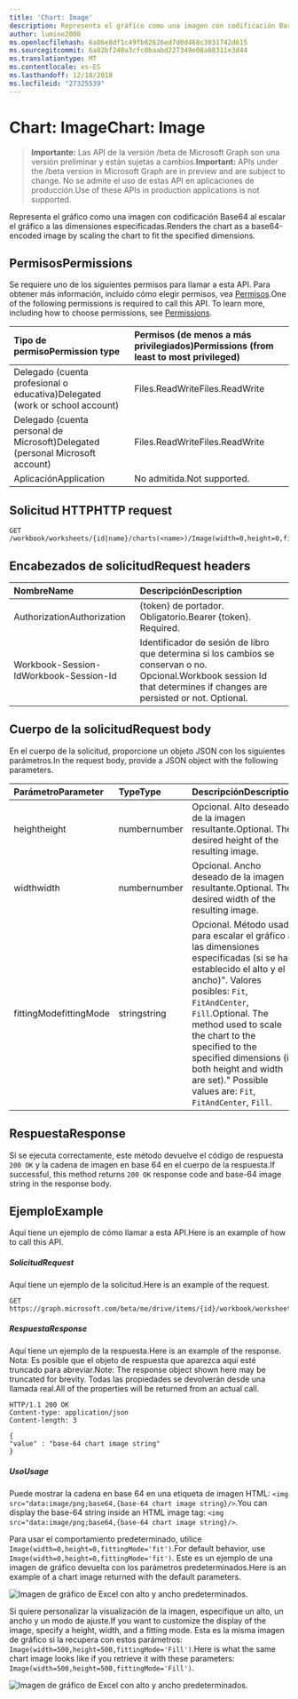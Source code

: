 ```yaml
---
title: 'Chart: Image'
description: Representa el gráfico como una imagen con codificación Base64 al escalar el gráfico a las dimensiones especificadas.
author: lumine2008
ms.openlocfilehash: 6a86e8df1c49fb02626ed7d0d468c3031742d615
ms.sourcegitcommit: 6a82bf240a3cfc0baabd227349e08a08311e3d44
ms.translationtype: MT
ms.contentlocale: es-ES
ms.lasthandoff: 12/18/2018
ms.locfileid: "27325539"
---
```

# <a name="chart-image"></a><span data-ttu-id="8b42a-103">Chart: Image</span><span class="sxs-lookup"><span data-stu-id="8b42a-103">Chart: Image</span></span>

> <span data-ttu-id="8b42a-104">**Importante:** Las API de la versión /beta de Microsoft Graph son una versión preliminar y están sujetas a cambios.</span><span class="sxs-lookup"><span data-stu-id="8b42a-104">**Important:** APIs under the /beta version in Microsoft Graph are in preview and are subject to change.</span></span> <span data-ttu-id="8b42a-105">No se admite el uso de estas API en aplicaciones de producción.</span><span class="sxs-lookup"><span data-stu-id="8b42a-105">Use of these APIs in production applications is not supported.</span></span>

<span data-ttu-id="8b42a-106">Representa el gráfico como una imagen con codificación Base64 al escalar el gráfico a las dimensiones especificadas.</span><span class="sxs-lookup"><span data-stu-id="8b42a-106">Renders the chart as a base64-encoded image by scaling the chart to fit the specified dimensions.</span></span>
## <a name="permissions"></a><span data-ttu-id="8b42a-107">Permisos</span><span class="sxs-lookup"><span data-stu-id="8b42a-107">Permissions</span></span>
<span data-ttu-id="8b42a-p102">Se requiere uno de los siguientes permisos para llamar a esta API. Para obtener más información, incluido cómo elegir permisos, vea [Permisos](/graph/permissions-reference).</span><span class="sxs-lookup"><span data-stu-id="8b42a-p102">One of the following permissions is required to call this API. To learn more, including how to choose permissions, see [Permissions](/graph/permissions-reference).</span></span>

|<span data-ttu-id="8b42a-110">Tipo de permiso</span><span class="sxs-lookup"><span data-stu-id="8b42a-110">Permission type</span></span>      | <span data-ttu-id="8b42a-111">Permisos (de menos a más privilegiados)</span><span class="sxs-lookup"><span data-stu-id="8b42a-111">Permissions (from least to most privileged)</span></span>              |
|:--------------------|:---------------------------------------------------------|
|<span data-ttu-id="8b42a-112">Delegado (cuenta profesional o educativa)</span><span class="sxs-lookup"><span data-stu-id="8b42a-112">Delegated (work or school account)</span></span> | <span data-ttu-id="8b42a-113">Files.ReadWrite</span><span class="sxs-lookup"><span data-stu-id="8b42a-113">Files.ReadWrite</span></span>    |
|<span data-ttu-id="8b42a-114">Delegado (cuenta personal de Microsoft)</span><span class="sxs-lookup"><span data-stu-id="8b42a-114">Delegated (personal Microsoft account)</span></span> | <span data-ttu-id="8b42a-115">Files.ReadWrite</span><span class="sxs-lookup"><span data-stu-id="8b42a-115">Files.ReadWrite</span></span>    |
|<span data-ttu-id="8b42a-116">Aplicación</span><span class="sxs-lookup"><span data-stu-id="8b42a-116">Application</span></span> | <span data-ttu-id="8b42a-117">No admitida.</span><span class="sxs-lookup"><span data-stu-id="8b42a-117">Not supported.</span></span> |

## <a name="http-request"></a><span data-ttu-id="8b42a-118">Solicitud HTTP</span><span class="sxs-lookup"><span data-stu-id="8b42a-118">HTTP request</span></span>
<!-- { "blockType": "ignored" } -->
```http
GET /workbook/worksheets/{id|name}/charts(<name>)/Image(width=0,height=0,fittingMode='fit')

```
## <a name="request-headers"></a><span data-ttu-id="8b42a-119">Encabezados de solicitud</span><span class="sxs-lookup"><span data-stu-id="8b42a-119">Request headers</span></span>
| <span data-ttu-id="8b42a-120">Nombre</span><span class="sxs-lookup"><span data-stu-id="8b42a-120">Name</span></span>       | <span data-ttu-id="8b42a-121">Descripción</span><span class="sxs-lookup"><span data-stu-id="8b42a-121">Description</span></span>|
|:---------------|:----------|
| <span data-ttu-id="8b42a-122">Authorization</span><span class="sxs-lookup"><span data-stu-id="8b42a-122">Authorization</span></span>  | <span data-ttu-id="8b42a-p103">{token} de portador. Obligatorio.</span><span class="sxs-lookup"><span data-stu-id="8b42a-p103">Bearer {token}. Required.</span></span> |
| <span data-ttu-id="8b42a-125">Workbook-Session-Id</span><span class="sxs-lookup"><span data-stu-id="8b42a-125">Workbook-Session-Id</span></span>  | <span data-ttu-id="8b42a-p104">Identificador de sesión de libro que determina si los cambios se conservan o no. Opcional.</span><span class="sxs-lookup"><span data-stu-id="8b42a-p104">Workbook session Id that determines if changes are persisted or not. Optional.</span></span>|

## <a name="request-body"></a><span data-ttu-id="8b42a-128">Cuerpo de la solicitud</span><span class="sxs-lookup"><span data-stu-id="8b42a-128">Request body</span></span>
<span data-ttu-id="8b42a-129">En el cuerpo de la solicitud, proporcione un objeto JSON con los siguientes parámetros.</span><span class="sxs-lookup"><span data-stu-id="8b42a-129">In the request body, provide a JSON object with the following parameters.</span></span>

| <span data-ttu-id="8b42a-130">Parámetro</span><span class="sxs-lookup"><span data-stu-id="8b42a-130">Parameter</span></span>    | <span data-ttu-id="8b42a-131">Type</span><span class="sxs-lookup"><span data-stu-id="8b42a-131">Type</span></span>   |<span data-ttu-id="8b42a-132">Descripción</span><span class="sxs-lookup"><span data-stu-id="8b42a-132">Description</span></span>|
|:---------------|:--------|:----------|
|<span data-ttu-id="8b42a-133">height</span><span class="sxs-lookup"><span data-stu-id="8b42a-133">height</span></span>|<span data-ttu-id="8b42a-134">number</span><span class="sxs-lookup"><span data-stu-id="8b42a-134">number</span></span>|<span data-ttu-id="8b42a-p105">Opcional. Alto deseado de la imagen resultante.</span><span class="sxs-lookup"><span data-stu-id="8b42a-p105">Optional. The desired height of the resulting image.</span></span>|
|<span data-ttu-id="8b42a-137">width</span><span class="sxs-lookup"><span data-stu-id="8b42a-137">width</span></span>|<span data-ttu-id="8b42a-138">number</span><span class="sxs-lookup"><span data-stu-id="8b42a-138">number</span></span>|<span data-ttu-id="8b42a-p106">Opcional. Ancho deseado de la imagen resultante.</span><span class="sxs-lookup"><span data-stu-id="8b42a-p106">Optional. The desired width of the resulting image.</span></span>|
|<span data-ttu-id="8b42a-141">fittingMode</span><span class="sxs-lookup"><span data-stu-id="8b42a-141">fittingMode</span></span>|<span data-ttu-id="8b42a-142">string</span><span class="sxs-lookup"><span data-stu-id="8b42a-142">string</span></span>|<span data-ttu-id="8b42a-p107">Opcional. Método usado para escalar el gráfico a las dimensiones especificadas (si se han establecido el alto y el ancho)".  Valores posibles: `Fit`, `FitAndCenter`, `Fill`.</span><span class="sxs-lookup"><span data-stu-id="8b42a-p107">Optional. The method used to scale the chart to the specified to the specified dimensions (if both height and width are set)."  Possible values are: `Fit`, `FitAndCenter`, `Fill`.</span></span>|

## <a name="response"></a><span data-ttu-id="8b42a-146">Respuesta</span><span class="sxs-lookup"><span data-stu-id="8b42a-146">Response</span></span>

<span data-ttu-id="8b42a-147">Si se ejecuta correctamente, este método devuelve el código de respuesta `200 OK` y la cadena de imagen en base 64 en el cuerpo de la respuesta.</span><span class="sxs-lookup"><span data-stu-id="8b42a-147">If successful, this method returns `200 OK` response code and base-64 image string in the response body.</span></span>

## <a name="example"></a><span data-ttu-id="8b42a-148">Ejemplo</span><span class="sxs-lookup"><span data-stu-id="8b42a-148">Example</span></span>
<span data-ttu-id="8b42a-149">Aquí tiene un ejemplo de cómo llamar a esta API.</span><span class="sxs-lookup"><span data-stu-id="8b42a-149">Here is an example of how to call this API.</span></span>
##### <a name="request"></a><span data-ttu-id="8b42a-150">Solicitud</span><span class="sxs-lookup"><span data-stu-id="8b42a-150">Request</span></span>
<span data-ttu-id="8b42a-151">Aquí tiene un ejemplo de la solicitud.</span><span class="sxs-lookup"><span data-stu-id="8b42a-151">Here is an example of the request.</span></span>
<!-- { "blockType": "ignored" } -->
```http
GET https://graph.microsoft.com/beta/me/drive/items/{id}/workbook/worksheets/{id|name}/charts(<name>)/Image(width=0,height=0,fittingMode='fit')
```

##### <a name="response"></a><span data-ttu-id="8b42a-152">Respuesta</span><span class="sxs-lookup"><span data-stu-id="8b42a-152">Response</span></span>
<span data-ttu-id="8b42a-153">Aquí tiene un ejemplo de la respuesta.</span><span class="sxs-lookup"><span data-stu-id="8b42a-153">Here is an example of the response.</span></span> <span data-ttu-id="8b42a-154">Nota: Es posible que el objeto de respuesta que aparezca aquí esté truncado para abreviar.</span><span class="sxs-lookup"><span data-stu-id="8b42a-154">Note: The response object shown here may be truncated for brevity.</span></span> <span data-ttu-id="8b42a-155">Todas las propiedades se devolverán desde una llamada real.</span><span class="sxs-lookup"><span data-stu-id="8b42a-155">All of the properties will be returned from an actual call.</span></span>
<!-- { "blockType": "ignored" } -->
```http
HTTP/1.1 200 OK
Content-type: application/json
Content-length: 3

{
"value" : "base-64 chart image string"
}
```

##### <a name="usage"></a><span data-ttu-id="8b42a-156">Uso</span><span class="sxs-lookup"><span data-stu-id="8b42a-156">Usage</span></span>

<span data-ttu-id="8b42a-157">Puede mostrar la cadena en base 64 en una etiqueta de imagen HTML: `<img src="data:image/png;base64,{base-64 chart image string}/>`.</span><span class="sxs-lookup"><span data-stu-id="8b42a-157">You can display the base-64 string inside an HTML image tag: `<img src="data:image/png;base64,{base-64 chart image string}/>`.</span></span>

<span data-ttu-id="8b42a-158">Para usar el comportamiento predeterminado, utilice `Image(width=0,height=0,fittingMode='fit')`.</span><span class="sxs-lookup"><span data-stu-id="8b42a-158">For default behavior, use `Image(width=0,height=0,fittingMode='fit')`.</span></span> <span data-ttu-id="8b42a-159">Este es un ejemplo de una imagen de gráfico devuelta con los parámetros predeterminados.</span><span class="sxs-lookup"><span data-stu-id="8b42a-159">Here is an example of a chart image returned with the default parameters.</span></span>

![Imagen de gráfico de Excel con alto y ancho predeterminados.](https://cdn.graph.office.net/prod/GraphDocuments/en-us/concepts/images/GetChart-default.png)

<span data-ttu-id="8b42a-161">Si quiere personalizar la visualización de la imagen, especifique un alto, un ancho y un modo de ajuste.</span><span class="sxs-lookup"><span data-stu-id="8b42a-161">If you want to customize the display of the image, specify a height, width, and a fitting mode.</span></span> <span data-ttu-id="8b42a-162">Esta es la misma imagen de gráfico si la recupera con estos parámetros: `Image(width=500,height=500,fittingMode='Fill')`.</span><span class="sxs-lookup"><span data-stu-id="8b42a-162">Here is what the same chart image looks like if you retrieve it with these parameters: `Image(width=500,height=500,fittingMode='Fill')`.</span></span>

![Imagen de gráfico de Excel con alto y ancho predeterminados.](https://cdn.graph.office.net/prod/GraphDocuments/en-us/concepts/images/GetChart-fill.png)

<!-- uuid: 8fcb5dbc-d5aa-4681-8e31-b001d5168d79
2015-10-25 14:57:30 UTC -->
<!-- {
  "type": "#page.annotation",
  "description": "Chart: Image",
  "keywords": "",
  "section": "documentation",
  "tocPath": ""
}-->
